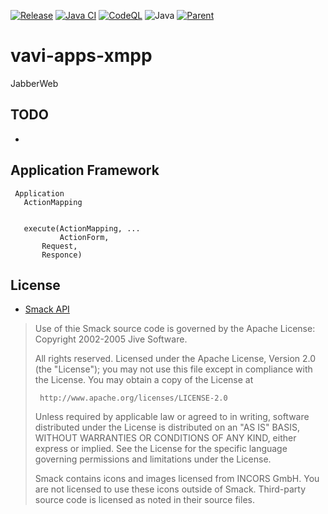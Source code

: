 [![Release](https://jitpack.io/v/umjammer/vavi-apps-xmpp.svg)](https://jitpack.io/#umjammer/vavi-apps-xmpp)
[![Java CI](https://github.com/umjammer/vavi-apps-xmpp/actions/workflows/maven.yml/badge.svg)](https://github.com/umjammer/vavi-apps-xmpp/actions/workflows/maven.yml)
[![CodeQL](https://github.com/umjammer/vavi-apps-xmpp/actions/workflows/codeql.yml/badge.svg)](https://github.com/umjammer/vavi-apps-xmpp/actions/workflows/codeql-analysis.yml)
![Java](https://img.shields.io/badge/Java-8-b07219)
[![Parent](https://img.shields.io/badge/Parent-vavi--net--im-pink)](https://github.com/umjammer/vavi-apps)

# vavi-apps-xmpp

JabberWeb

## TODO

  * 

## Application Framework

```
 Application
   ActionMapping


   execute(ActionMapping, ...
           ActionForm,
	   Request,
	   Responce) 
```

## License

 * [Smack API](http://www.jivesoftware.org/smack/)

> Use of thie Smack source code is governed by the Apache License: 
>  Copyright 2002-2005 Jive Software.
> 
>  All rights reserved. Licensed under the Apache License, Version 2.0 (the "License");
>  you may not use this file except in compliance with the License.
>  You may obtain a copy of the License at
> 
>      http://www.apache.org/licenses/LICENSE-2.0
> 
>  Unless required by applicable law or agreed to in writing, software
>  distributed under the License is distributed on an "AS IS" BASIS,
>  WITHOUT WARRANTIES OR CONDITIONS OF ANY KIND, either express or implied.
>  See the License for the specific language governing permissions and
>  limitations under the License.
>  
> Smack contains icons and images licensed from INCORS GmbH. You are not licensed to use these icons outside of Smack. 
> Third-party source code is licensed as noted in their source files. 
